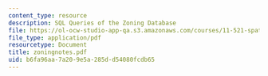 ```yaml
---
content_type: resource
description: SQL Queries of the Zoning Database
file: https://ol-ocw-studio-app-qa.s3.amazonaws.com/courses/11-521-spatial-database-management-and-advanced-geographic-information-systems-spring-2003/b6fa96aa7a209e5a285dd54080fcdb65_zoningnotes.pdf
file_type: application/pdf
resourcetype: Document
title: zoningnotes.pdf
uid: b6fa96aa-7a20-9e5a-285d-d54080fcdb65
---
```

